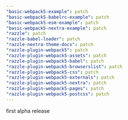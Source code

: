 ```yaml
---
"basic-webpack5-example": patch
"basic-webpack5-babelrc-example": patch
"basic-webpack5-esm-example": patch
"basic-webpack5-nextra-example": patch
"razzle": patch
"razzle-babel-loader": patch
"razzle-nextra-theme-docs": patch
"razzle-plugin-webpack5": patch
"razzle-plugin-webpack5-assets": patch
"razzle-plugin-webpack5-babel": patch
"razzle-plugin-webpack5-browserslist": patch
"razzle-plugin-webpack5-css": patch
"razzle-plugin-webpack5-externals": patch
"razzle-plugin-webpack5-nextra": patch
"razzle-plugin-webpack5-pages": patch
"razzle-plugin-webpack5-postcss": patch
---
```


first alpha release
